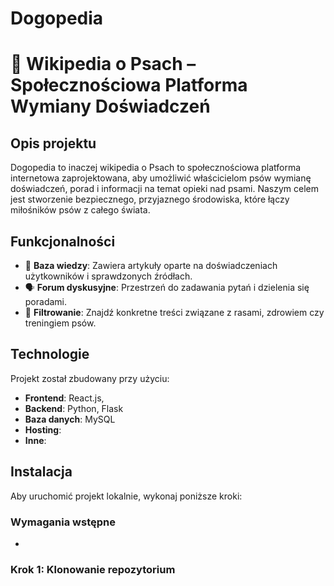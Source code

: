 # Dogopedia
# 🐾 Wikipedia o Psach – Społecznościowa Platforma Wymiany Doświadczeń

## Opis projektu
Dogopedia to inaczej wikipedia o Psach to społecznościowa platforma internetowa zaprojektowana, aby umożliwić właścicielom psów wymianę doświadczeń, porad i informacji na temat opieki nad psami. Naszym celem jest stworzenie bezpiecznego, przyjaznego środowiska, które łączy miłośników psów z całego świata.

## Funkcjonalności
- 🌟 **Baza wiedzy**: Zawiera artykuły oparte na doświadczeniach użytkowników i sprawdzonych źródłach.
- 🗣️ **Forum dyskusyjne**: Przestrzeń do zadawania pytań i dzielenia się poradami.
- 🔎 **Filtrowanie**: Znajdź konkretne treści związane z rasami, zdrowiem czy treningiem psów.

## Technologie
Projekt został zbudowany przy użyciu:
- **Frontend**: React.js,
- **Backend**: Python, Flask
- **Baza danych**: MySQL
- **Hosting**: 
- **Inne**: 

## Instalacja
Aby uruchomić projekt lokalnie, wykonaj poniższe kroki:

### Wymagania wstępne
- 

### Krok 1: Klonowanie repozytorium
